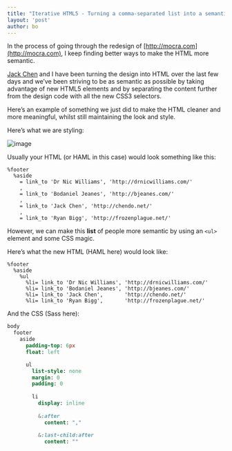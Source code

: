 ```yaml
---
title: "Iterative HTML5 - Turning a comma-separated list into a semantic list"
layout: 'post'
author: bo
---
```


In the process of going through the redesign of [http://mocra.com](http://mocra.com), I keep finding better ways to make
the HTML more semantic.

[Jack Chen](http://chendo.net) and I have been turning the design into 
HTML over the last few days and we’ve been striving to be as semantic as
possible by taking advantage of new HTML5 elements and by separating the
content further from the design code with all the new CSS3 selectors.

Here’s an example of something we just did to make the HTML cleaner and
more meaningful, whilst still maintaining the look and style.

Here’s what we are styling:

![image](http://img.skitch.com/20091112-qujhy29f4e5mkpradfd3hb9hnj.jpg)

Usually your HTML (or HAML in this case) would look something like this:

``` haml
%footer
  %aside
    = link_to 'Dr Nic Williams', 'http://drnicwilliams.com/'
    ,
    = link_to 'Bodaniel Jeanes', 'http://bjeanes.com/'
    ,
    = link_to 'Jack Chen', 'http://chendo.net/'
    ,                      
    = link_to 'Ryan Bigg', 'http://frozenplague.net/'
```

However, we can make this **list** of people more semantic by using an
`<ul>` element and some CSS magic.

Here’s what the new HTML (HAML here) would look like:

``` haml
%footer
  %aside
    %ul
      %li= link_to 'Dr Nic Williams', 'http://drnicwilliams.com/'
      %li= link_to 'Bodaniel Jeanes', 'http://bjeanes.com/'
      %li= link_to 'Jack Chen',       'http://chendo.net/'
      %li= link_to 'Ryan Bigg',       'http://frozenplague.net/'
```

And the CSS (Sass here):

``` sass
body
  footer
    aside
      padding-top: 6px
      float: left

      ul
        list-style: none
        margin: 0
        padding: 0
      
        li
          display: inline
          
          &:after
            content: ","
            
          &:last-child:after
            content: ""
```

